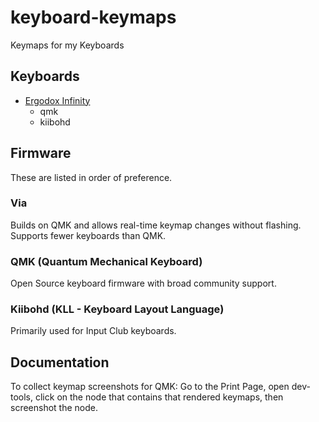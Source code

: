 # keyboard-keymaps
Keymaps for my Keyboards

## Keyboards
* [Ergodox Infinity](./ergodox-infinity/README.md)
  * qmk
  * kiibohd

## Firmware
These are listed in order of preference.

### Via
Builds on QMK and allows real-time keymap changes without flashing. Supports fewer keyboards than QMK.

### QMK (Quantum Mechanical Keyboard)
Open Source keyboard firmware with broad community support.

### Kiibohd (KLL - Keyboard Layout Language)
Primarily used for Input Club keyboards.



## Documentation
To collect keymap screenshots for QMK: Go to the Print Page, open dev-tools, click on the node that contains that rendered keymaps, then screenshot the node.